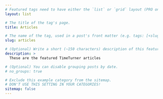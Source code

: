 ```yaml
---
# Featured tags need to have either the `list` or `grid` layout (PRO only).
layout: list

# The title of the tag's page.
title: Articles

# The name of the tag, used in a post's front matter (e.g. tags: [<slug>]).
slug: articles

# (Optional) Write a short (~150 characters) description of this featured tag.
description: >
  These are the featured TimeTurner articles

# (Optional) You can disable grouping posts by date.
# no_groups: true

# Exclude this example category from the sitemap.
# DON'T USE THIS SETTING IN YOUR CATEGORIES!
sitemap: false
---
```

